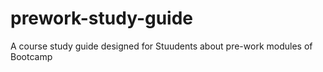 # prework-study-guide
A course study guide designed for Stuudents about pre-work modules of Bootcamp
